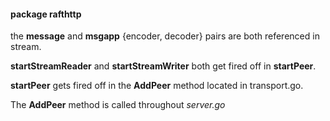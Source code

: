 
#### package rafthttp

the **message** and **msgapp** {encoder, decoder} pairs are both referenced
in stream.

**startStreamReader** and **startStreamWriter** both get fired off in **startPeer**.

**startPeer** gets fired off in the **AddPeer** method located in transport.go.

The **AddPeer** method is called throughout *server.go*
